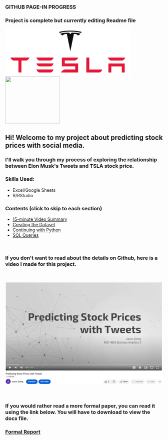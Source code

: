### GITHUB PAGE-IN PROGRESS
### Project is complete but currently editing Readme file

<p float="left">
  <img src="./Images/Tesla Logo.png" width = "400"/>
  <img src="https://encrypted-tbn0.gstatic.com/images?q=tbn:ANd9GcS4n_urpJ9XpwOTdzBVbGvactwHrPagYQrTJPYjxfxLGkSyu7nJZVqRVGAeohnPgKMrnKE&usqp=CAU" width = "175px" height = "150px"/> 
</p>

## Hi! Welcome to my project about predicting stock prices with social media. 
### I'll walk you through my process of exploring the relationship between Elon Musk's Tweets and TSLA stock price.

### Skills Used:
* Excel/Google Sheets
* R/RStudio

### Contents (click to skip to each section)
* [15-minute Video Summary](#video)
* [Creating the Dataset](#dataset)
* [Continuing with Python](#python)
* [SQL Queries](#sql)



<br>

<a name = "video"></a>
### If you don't want to read about the details on Github, here is a video I made for this project.
<br>

[<img src="./Images/Video.PNG" width = "700">](https://youtu.be/PrgOsxHKx6Y) 

<br>

### If you would rather read a more formal paper, you can read it using the link below. You will have to download to view the docx file.
### [Formal Report](https://github.com/AZheng1234/AZheng1234.github.io/blob/main/Twitter/Report.docx)
